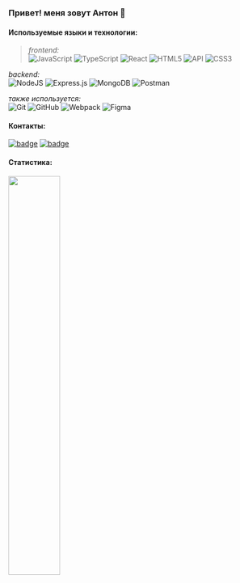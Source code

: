 ### Привет! меня зовут Антон 👋

#### Используемые языки и технологии:
> *frontend:*  
![JavaScript](https://img.shields.io/badge/javascript-494D4E.svg?style=for-the-badge&logo=javascript&logoColor=FFFFFF)
![TypeScript](https://img.shields.io/badge/typescript-494D4E.svg?style=for-the-badge&logo=typescript&logoColor=FFFFFF)
![React](https://img.shields.io/badge/react-494D4E.svg?style=for-the-badge&logo=react&logoColor=FFFFFF)
![HTML5](https://img.shields.io/badge/html5-494D4E.svg?style=for-the-badge&logo=html5&logoColor=FFFFFF)
![API](https://img.shields.io/badge/-BEM%20-494D4E?style=for-the-badge&logo=BEM&logoColor=FFFFFF)
![CSS3](https://img.shields.io/badge/css3-494D4E.svg?style=for-the-badge&logo=css3&logoColor=FFFFFF)

*backend:*  
![NodeJS](https://img.shields.io/badge/node.js-494D4E?style=for-the-badge&logo=node.js&logoColor=FFFFFF)
![Express.js](https://img.shields.io/badge/express.js-494D4E.svg?style=for-the-badge&logo=express&logoColor=FFFFFF)
![MongoDB](https://img.shields.io/badge/MongoDB-494D4E.svg?style=for-the-badge&logo=mongodb&logoColor=FFFFFF)
![Postman](https://img.shields.io/badge/Postman-494D4E?style=for-the-badge&logo=postman&logoColor=FFFFFF)  

*также используется:*  
![Git](https://img.shields.io/badge/git-494D4E.svg?style=for-the-badge&logo=git&logoColor=FFFFFF)
![GitHub](https://img.shields.io/badge/github-494D4E.svg?style=for-the-badge&logo=github&logoColor=FFFFFF)
![Webpack](https://img.shields.io/badge/webpack-494D4E.svg?style=for-the-badge&logo=webpack&logoColor=FFFFFF)
![Figma](https://img.shields.io/badge/figma-494D4E.svg?style=for-the-badge&logo=figma&logoColor=FFFFFF)

#### Контакты:  
[![badge](https://img.shields.io/badge/anton.lyscov@yandex.ru-Yandex-1C92EB)](mailto:anton.lyscov@yandex.ru) [![badge](https://img.shields.io/badge/@bad_ninja-Telegram-1C92EB)](https://t.me/bad_ninja)

#### Статистика:
<p>
  <img src="https://github-readme-streak-stats.herokuapp.com?user=777toha&theme=merko&hide_border=true" width=45%> 
</p>
